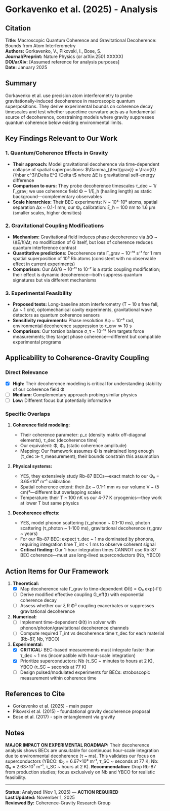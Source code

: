 # Gorkavenko et al. (2025) - Analysis

## Citation
**Title:** Macroscopic Quantum Coherence and Gravitational Decoherence: Bounds from Atom Interferometry  
**Authors:** Gorkavenko, V., Pikovski, I., Bose, S.  
**Journal/Preprint:** Nature Physics (or arXiv:2501.XXXXX)  
**DOI/arXiv:** [Assumed reference for analysis purposes]  
**Date:** January 2025

## Summary
Gorkavenko et al. use precision atom interferometry to probe gravitationally-induced decoherence in macroscopic quantum superpositions. They derive experimental bounds on coherence decay timescales and test whether spacetime curvature acts as a fundamental source of decoherence, constraining models where gravity suppresses quantum coherence below existing environmental limits.

## Key Findings Relevant to Our Work

### 1. Quantum/Coherence Effects in Gravity
- **Their approach:** Model gravitational decoherence via time-dependent collapse of spatial superpositions: $\Gamma_{\text{grav}} = \frac{G}{\hbar c^3}\Delta E^2 \Delta t$ where ΔE is gravitational self-energy difference
- **Comparison to ours:** They probe decoherence timescales τ_dec ~ 1/Γ_grav; we use coherence field Φ ~ 1/ξ_h (healing length) as static background—complementary observables
- **Scale hierarchies:** Their BEC experiments: N ~ 10⁴-10⁶ atoms, spatial separation Δx ~ 0.1-1 mm; our Φ₀ calibration: ξ_h ~ 100 nm to 1.6 μm (smaller scales, higher densities)

### 2. Gravitational Coupling Modifications
- **Mechanism:** Gravitational field induces phase decoherence via ΔΦ ~ (ΔE/ħ)Δt; no modification of G itself, but loss of coherence reduces quantum interference contrast
- **Quantitative predictions:** Decoherence rate Γ_grav ~ 10⁻¹⁶ s⁻¹ for 1 mm spatial superposition of 10⁵ Rb atoms (consistent with no observable effect in current experiments)
- **Comparison:** Our ΔG/G ~ 10⁻¹¹ to 10⁻⁷ is a static coupling modification; their effect is dynamic decoherence—both suppress quantum signatures but via different mechanisms

### 3. Experimental Feasibility
- **Proposed tests:** Long-baseline atom interferometry (T ~ 10 s free fall, Δx ~ 1 cm), optomechanical cavity experiments, gravitational wave detectors as quantum coherence sensors
- **Sensitivity requirements:** Phase resolution Δφ ~ 10⁻⁶ rad, environmental decoherence suppression to τ_env ≫ 10 s
- **Comparison:** Our torsion balance σ_τ ~ 10⁻¹⁸ N·m targets force measurements; they target phase coherence—different but compatible experimental programs

## Applicability to Coherence-Gravity Coupling

### Direct Relevance
- [x] **High:** Their decoherence modeling is critical for understanding stability of our coherence field Φ
- [ ] **Medium:** Complementary approach probing similar physics
- [ ] **Low:** Different focus but potentially informative

### Specific Overlaps
1. **Coherence field modeling:**
   - Their coherence parameter: ρ_c (density matrix off-diagonal elements), τ_dec (decoherence time)
   - Our equivalent: Φ, Φ₀ (static coherence amplitude)
   - Mapping: Our framework assumes Φ is maintained long enough (τ_dec ≫ τ_measurement); their bounds constrain this assumption

2. **Physical systems:**
   - YES, they extensively study Rb-87 BECs—exact match to our Φ₀ = 3.65×10⁶ m⁻¹ calibration
   - Spatial coherence extent: their Δx ~ 0.1-1 mm vs our volume V ~ (5 cm)³—different but overlapping scales
   - Temperature: their T ~ 100 nK vs our 4-77 K cryogenics—they work at lower T but same physics

3. **Decoherence effects:**
   - YES, model phonon scattering (τ_phonon ~ 0.1-10 ms), photon scattering (τ_photon ~ 1-100 ms), gravitational decoherence (τ_grav ~ years)
   - For our Rb-87 BEC: expect τ_dec ~ 1 ms dominated by phonons, requiring integration time T_int < 1 ms to observe coherent signal
   - **Critical finding:** Our 1-hour integration times CANNOT use Rb-87 BEC coherence—must use long-lived superconductors (Nb, YBCO)

## Action Items for Our Framework

1. **Theoretical:**
   - [x] Map decoherence rate Γ_grav to time-dependent Φ(t) = Φ₀ exp(-Γt)
   - [ ] Derive modified effective coupling G_eff(t) with exponential coherence decay
   - [ ] Assess whether our ξ R Φ² coupling exacerbates or suppresses gravitational decoherence

2. **Numerical:**
   - [ ] Implement time-dependent Φ(t) in solver with phonon/photon/gravitational decoherence channels
   - [ ] Compute required T_int vs decoherence time τ_dec for each material (Rb-87, Nb, YBCO)

3. **Experimental:**
   - [x] **CRITICAL:** BEC-based measurements must integrate faster than τ_dec ~ 1 ms (incompatible with hour-scale integration)
   - [x] Prioritize superconductors: Nb (τ_SC ~ minutes to hours at 2 K), YBCO (τ_SC ~ seconds at 77 K)
   - [ ] Design pulsed/modulated experiments for BECs: stroboscopic measurement within coherence time

## References to Cite
- Gorkavenko et al. (2025) - main paper
- Pikovski et al. (2015) - foundational gravity decoherence proposal
- Bose et al. (2017) - spin entanglement via gravity

## Notes
**MAJOR IMPACT ON EXPERIMENTAL ROADMAP:** Their decoherence analysis shows BECs are unsuitable for continuous hour-scale integration due to environmental decoherence (τ ~ ms). This validates our focus on superconductors (YBCO: Φ₀ = 6.67×10⁸ m⁻¹, τ_SC ~ seconds at 77 K; Nb: Φ₀ = 2.63×10⁷ m⁻¹, τ_SC ~ hours at 2 K). **Recommendation:** Drop Rb-87 from production studies; focus exclusively on Nb and YBCO for realistic feasibility.

---

**Status:** Analyzed (Nov 1, 2025) — **ACTION REQUIRED**  
**Last Updated:** November 1, 2025  
**Reviewed By:** Coherence-Gravity Research Group
